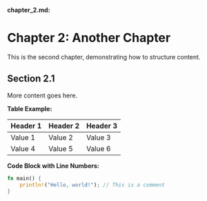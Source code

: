 **chapter_2.md:**

# Chapter 2: Another Chapter

This is the second chapter, demonstrating how to structure content.

## Section 2.1

More content goes here.

**Table Example:**

| Header 1 | Header 2 | Header 3 |
| -------- | -------- | -------- |
| Value 1  | Value 2  | Value 3  |
| Value 4  | Value 5  | Value 6  |

**Code Block with Line Numbers:**

```rust
fn main() {
    println!("Hello, world!"); // This is a comment
}
```

